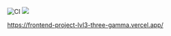 ![CI](https://github.com/roksana-z/frontend-project-lvl3/workflows/CI/badge.svg)
<a href="https://codeclimate.com/github/roksana-z/frontend-project-lvl3/maintainability"><img src="https://api.codeclimate.com/v1/badges/016f731758e31401d413/maintainability" /></a>

https://frontend-project-lvl3-three-gamma.vercel.app/

